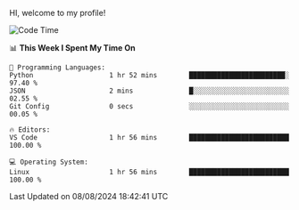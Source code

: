 HI, welcome to my profile!
<!--START_SECTION:waka-->
![Code Time](http://img.shields.io/badge/Code%20Time-1%2C869%20hrs%2014%20mins-blue)

📊 **This Week I Spent My Time On** 

```text
💬 Programming Languages: 
Python                   1 hr 52 mins        ████████████████████████░   97.40 % 
JSON                     2 mins              █░░░░░░░░░░░░░░░░░░░░░░░░   02.55 % 
Git Config               0 secs              ░░░░░░░░░░░░░░░░░░░░░░░░░   00.05 % 

🔥 Editors: 
VS Code                  1 hr 56 mins        █████████████████████████   100.00 % 

💻 Operating System: 
Linux                    1 hr 56 mins        █████████████████████████   100.00 % 
```


 Last Updated on 08/08/2024 18:42:41 UTC
<!--END_SECTION:waka-->
